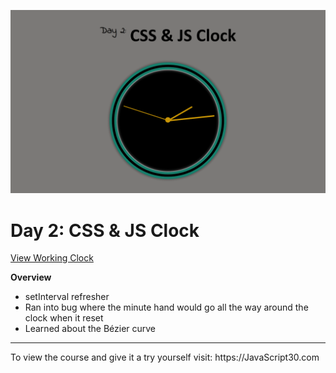 ![clock_image.jpg](https://github.com/Alma-Sanchez/JavaScript30/blob/gh-pages/02%20-%20JS%20and%20CSS%20Clock/images/clock_image.jpg)

Day 2: CSS & JS Clock
=========

[View Working Clock](https://alma-sanchez.github.io/JavaScript30/02%20-%20JS%20and%20CSS%20Clock/)

__Overview__
  - setInterval refresher   
  - Ran into bug where the minute hand would go all the way around the clock when it reset
  - Learned about the Bézier curve


<hr />
To view the course and give it a try yourself visit: https://JavaScript30.com
